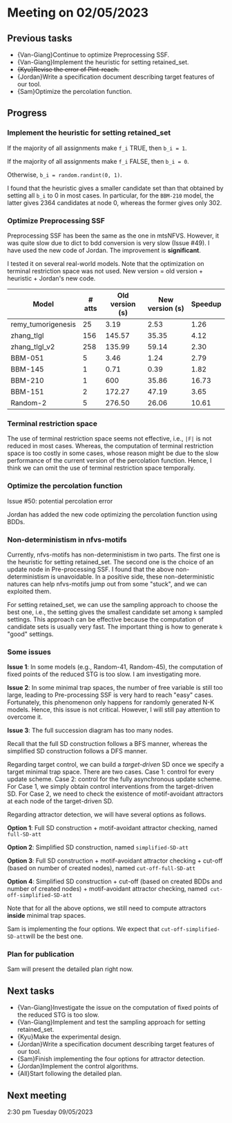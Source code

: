 # Meeting on 02/05/2023

## Previous tasks

+ {Van-Giang}Continue to optimize Preprocessing SSF.
+ {Van-Giang}Implement the heuristic for setting retained_set.
+ ~~{Kyu}Revise the error of Pint-reach.~~
+ {Jordan}Write a specification document describing target features of our tool.
+ {Sam}Optimize the percolation function.

## Progress

### Implement the heuristic for setting retained_set

If the majority of all assignments make `f_i` TRUE, then `b_i = 1`.

If the majority of all assignments make `f_i` FALSE, then `b_i = 0`.

Otherwise, `b_i = random.randint(0, 1)`.

I found that the heuristic gives a smaller candidate set than that obtained by setting all `b_i` to 0 in most cases. In particular, for the `BBM-210` model, the latter gives 2364 candidates at node 0, whereas the former gives only 302.

### Optimize Preprocessing SSF

Preprocessing SSF has been the same as the one in mtsNFVS. However, it was quite slow due to dict to bdd conversion is very slow (Issue #49). I have used the new code of Jordan. The improvement is **significant**.

I tested it on several real-world models. Note that the optimization on terminal restriction space was not used. New version = old version + heuristic + Jordan's new code.

| Model              | # atts | Old version (s) | New version (s) | Speedup |
| ------------------ | ------ | --------------- | --------------- | ------- |
| remy_tumorigenesis | 25     | 3.19            | 2.53            | 1.26    |
| zhang_tlgl         | 156    | 145.57          | 35.35           | 4.12    |
| zhang_tlgl_v2      | 258    | 135.99          | 59.14           | 2.30    |
| BBM-051            | 5      | 3.46            | 1.24            | 2.79    |
| BBM-145            | 1      | 0.71            | 0.39            | 1.82    |
| BBM-210            | 1      | 600             | 35.86           | 16.73   |
| BBM-151            | 2      | 172.27          | 47.19           | 3.65    |
| Random-2           | 5      | 276.50          | 26.06           | 10.61   |

### Terminal restriction space

The use of terminal restriction space seems not effective, i.e., `|F|` is not reduced in most cases. Whereas, the computation of terminal restriction space is too costly in some cases, whose reason might be due to the slow performance of the current version of the percolation function. Hence, I think we can omit the use of terminal restriction space temporally.

### Optimize the percolation function

Issue #50: potential percolation error

Jordan has added the new code optimizing the percolation function using BDDs.

### Non-deterministism in nfvs-motifs

Currently, nfvs-motifs has non-deterministism in two parts. The first one is the heuristic for setting retained_set. The second one is the choice of an update node in Pre-processing SSF. I found that the above non-deterministism is unavoidable. In a positive side, these non-deterministic natures can help nfvs-motifs jump out from some "stuck", and we can exploited them.



For setting retained_set, we can use the sampling approach to choose the best one, i.e., the setting gives the smallest candidate set among `k` sampled settings. This approach can be effective because the computation of candidate sets is usually very fast. The important thing is how to generate `k` "good" settings.

### Some issues

**Issue 1**: In some models (e.g., Random-41, Random-45), the computation of fixed points of the reduced STG is too slow. I am investigating more.



**Issue 2**: In some minimal trap spaces, the number of free variable is still too large, leading to Pre-processing SSF is very hard to reach "easy" cases. Fortunately, this phenomenon only happens for randomly generated N-K models. Hence, this issue is not critical. However, I will still pay attention to overcome it.



**Issue 3**: The full succession diagram has too many nodes.



Recall that the full SD construction follows a BFS manner, whereas the simplified SD construction follows a DFS manner.



Regarding target control, we can build a *target-driven* SD once we specify a target minimal trap space. There are two cases. Case 1: control for every update scheme. Case 2: control for the fully asynchronous update scheme. For Case 1, we simply obtain control interventions from the target-driven SD. For Case 2, we need to check the existence of motif-avoidant attractors at each node of the target-driven SD.



Regarding attractor detection, we will have several options as follows.



**Option 1**: Full SD construction + motif-avoidant attractor checking, named `full-SD-att`

**Option 2**: Simplified SD construction, named `simplified-SD-att`

**Option 3**: Full SD construction + motif-avoidant attractor checking + cut-off (based on number of created nodes), named `cut-off-full-SD-att`

**Option 4**: Simplified SD construction + cut-off (based on created BDDs and number of created nodes) + motif-avoidant attractor checking, named` cut-off-simplified-SD-att`



Note that for all the above options, we still need to compute attractors **inside** minimal trap spaces.



Sam is implementing the four options. We expect that `cut-off-simplified-SD-att`will be the best one.



### Plan for publication

Sam will present the detailed plan right now.



## Next tasks

+ {Van-Giang}Investigate the issue on the computation of fixed points of the reduced STG is too slow.
+ {Van-Giang}Implement and test the sampling approach for setting retained_set.
+ {Kyu}Make the experimental design.
+ {Jordan}Write a specification document describing target features of our tool.
+ {Sam}Finish implementing the four options for attractor detection.
+ {Jordan}Implement the control algorithms.
+ {All}Start following the detailed plan.



## Next meeting

2:30 pm Tuesday 09/05/2023